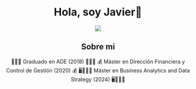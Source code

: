 <div align="center">
<h1 align="center">Hola, soy Javier👋</h1>
<div align="center">
<img src="https://www.muylinux.com/wp-content/uploads/2019/06/bigdata.jpg" />


## Sobre mi

 👨🏻‍🎓 Graduado en ADE (2018) 👨🏻‍🎓
 ​💰​ Máster en Dirección Financiera y Control de Gestión (2020) ​💰​
 🖥️​🧑🏻‍💼​ Máster en Business Analytics and Data Strategy (2024) 🖥️​🧑🏻‍💼​

<br>
